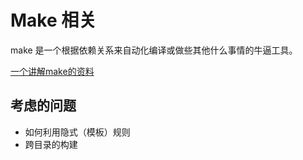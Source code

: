 # Make 相关

make 是一个根据依赖关系来自动化编译或做些其他什么事情的牛逼工具。

[一个讲解make的资料](http://bbs.chinaunix.net/thread-408225-1-1.html)

## 考虑的问题

* 如何利用隐式（模板）规则
* 跨目录的构建
